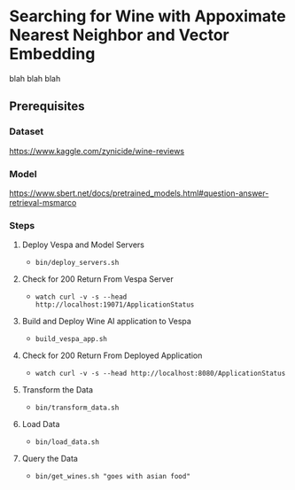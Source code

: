 <!-- Copyright McQueen Media. Licensed under the terms of the Apache 2.0 license. See LICENSE in the project root. -->

# Searching for Wine with Appoximate Nearest Neighbor and Vector Embedding  

blah blah blah

## Prerequisites

### Dataset
https://www.kaggle.com/zynicide/wine-reviews

### Model 
https://www.sbert.net/docs/pretrained_models.html#question-answer-retrieval-msmarco

### Steps

1. Deploy Vespa and Model Servers
	- `bin/deploy_servers.sh`

2. Check for 200 Return From Vespa Server
	- `watch curl -v -s --head http://localhost:19071/ApplicationStatus`

3. Build and Deploy Wine AI application to Vespa
	- `build_vespa_app.sh` 

4. Check for 200 Return From Deployed Application
	- `watch curl -v -s --head http://localhost:8080/ApplicationStatus`

5. Transform the Data
	- `bin/transform_data.sh`

6. Load Data
	- `bin/load_data.sh`

7. Query the Data 
	- `bin/get_wines.sh "goes with asian food"`


